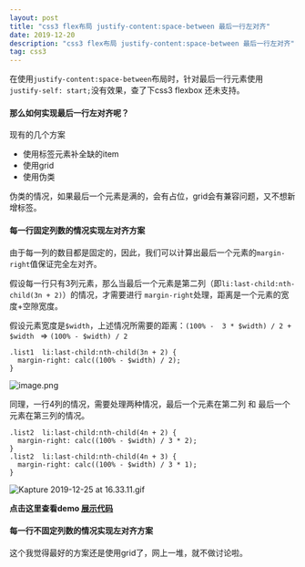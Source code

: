 ```yaml
---
layout: post
title: "css3 flex布局 justify-content:space-between 最后一行左对齐"
date: 2019-12-20
description: "css3 flex布局 justify-content:space-between 最后一行左对齐"
tag: css3
---   
```


在使用`justify-content:space-between`布局时，针对最后一行元素使用 `justify-self: start;`没有效果，查了下css3 flexbox 还未支持。

#### 那么如何实现最后一行左对齐呢？

现有的几个方案

- 使用标签元素补全缺的item
- 使用grid
- 使用伪类

伪类的情况，如果最后一个元素是满的，会有占位，grid会有兼容问题，又不想新增标签。

#### 每一行固定列数的情况实现左对齐方案

由于每一列的数目都是固定的，因此，我们可以计算出最后一个元素的`margin-right`值保证完全左对齐。

假设每一行只有3列元素，那么当最后一个元素是第二列（即`li:last-child:nth-child(3n + 2)`）的情况，才需要进行 `margin-right`处理，距离是一个元素的宽度+空隙宽度。

假设元素宽度是`$width`，上述情况所需要的距离：`(100% -  3 * $width) / 2 + $width ` => `(100% - $width) / 2`


    .list1  li:last-child:nth-child(3n + 2) {
      margin-right: calc((100% - $width) / 2);
    }

![image.png](https://image-static.segmentfault.com/119/227/1192276822-5e031bc01602d_articlex)

同理，一行4列的情况，需要处理两种情况，最后一个元素在第二列 和 最后一个元素在第三列的情况。

    .list2  li:last-child:nth-child(4n + 2) {
      margin-right: calc((100% - $width) / 3 * 2);
    }
    .list2  li:last-child:nth-child(4n + 3) {
      margin-right: calc((100% - $width) / 3 * 1);
    }
    
![Kapture 2019-12-25 at 16.33.11.gif](https://image-static.segmentfault.com/350/478/3504784578-5e031ee82f248_articlex)

**点击这里查看demo [展示代码](https://codesandbox.io/s/flex-lastcow-align-left-omqvi?fontsize=14&hidenavigation=1&theme=dark)**

#### 每一行不固定列数的情况实现左对齐方案

这个我觉得最好的方案还是使用grid了，网上一堆，就不做讨论啦。